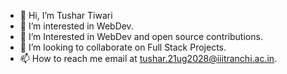 - 👋 Hi, I’m Tushar Tiwari
- 👀 I’m interested in WebDev.
- 🌱 I’m Interested in WebDev and open source contributions.
- 💞️ I’m looking to collaborate on Full Stack Projects.
- 📫 How to reach me email at tushar.21ug2028@iiitranchi.ac.in.

